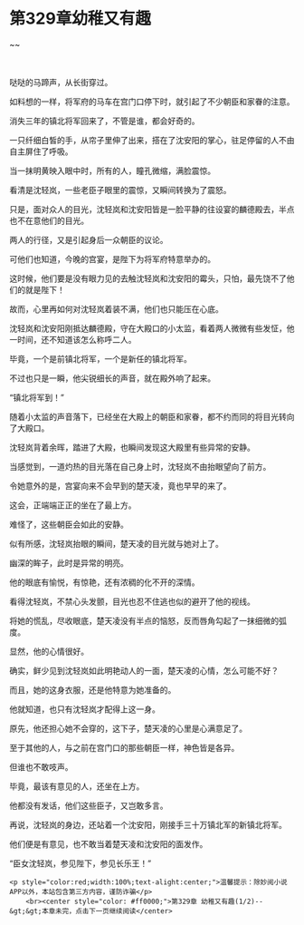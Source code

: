 # 第329章幼稚又有趣
~~
    	    <p name="pagetop" href="javascript:void(0);" onclick="return false" style="line-height: 35px;padding: 10px;color: #333;"> </p><p>哒哒的马蹄声，从长街穿过。</p><p>如料想的一样，将军府的马车在宫门口停下时，就引起了不少朝臣和家眷的注意。</p><p>消失三年的镇北将军回来了，不管是谁，都会好奇的。</p><p>一只纤细白皙的手，从帘子里伸了出来，搭在了沈安阳的掌心，驻足停留的人不由自主屏住了呼吸。</p><p>当一抹明黄映入眼中时，所有的人，瞳孔微缩，满脸震惊。</p><p>看清是沈轻岚，一些老臣子眼里的震惊，又瞬间转换为了震怒。</p><p>只是，面对众人的目光，沈轻岚和沈安阳皆是一脸平静的往设宴的麟德殿去，半点也不在意他们的目光。</p><p>两人的行径，又是引起身后一众朝臣的议论。</p><p>可他们也知道，今晚的宫宴，是陛下为将军府特意举办的。</p><p>这时候，他们要是没有眼力见的去触沈轻岚和沈安阳的霉头，只怕，最先饶不了他们的就是陛下！</p><p>故而，心里再如何对沈轻岚着装不满，他们也只能压在心底。</p><p>沈轻岚和沈安阳刚抵达麟德殿，守在大殿口的小太监，看着两人微微有些发怔，他一时间，还不知道该怎么称呼二人。</p><p>毕竟，一个是前镇北将军，一个是新任的镇北将军。</p><p>不过也只是一瞬，他尖锐细长的声音，就在殿外响了起来。</p><p>“镇北将军到！”</p><p>随着小太监的声音落下，已经坐在大殿上的朝臣和家眷，都不约而同的将目光转向了大殿口。</p><p>沈轻岚背着余晖，踏进了大殿，也瞬间发现这大殿里有些异常的安静。</p><p>当感觉到，一道灼热的目光落在自己身上时，沈轻岚不由抬眼望向了前方。</p><p>令她意外的是，宫宴向来不会早到的楚天凌，竟也早早的来了。</p><p>这会，正端端正正的坐在了最上方。</p><p>难怪了，这些朝臣会如此的安静。</p><p>似有所感，沈轻岚抬眼的瞬间，楚天凌的目光就与她对上了。</p><p>幽深的眸子，此时是异常的明亮。</p><p>他的眼底有愉悦，有惊艳，还有浓稠的化不开的深情。</p><p>看得沈轻岚，不禁心头发颤，目光也忍不住逃也似的避开了他的视线。</p><p>将她的慌乱，尽收眼底，楚天凌没有半点的恼怒，反而唇角勾起了一抹细微的弧度。</p><p>显然，他的心情很好。</p><p>确实，鲜少见到沈轻岚如此明艳动人的一面，楚天凌的心情，怎么可能不好？</p><p>而且，她的这身衣服，还是他特意为她准备的。</p><p>他就知道，也只有沈轻岚才配得上这一身。</p><p>原先，他还担心她不会穿的，这下子，楚天凌的心里是心满意足了。</p><p>至于其他的人，与之前在宫门口的那些朝臣一样，神色皆是各异。</p><p>但谁也不敢吱声。</p><p>毕竟，最该有意见的人，还坐在上方。</p><p>他都没有发话，他们这些臣子，又岂敢多言。</p><p>再说，沈轻岚的身边，还站着一个沈安阳，刚接手三十万镇北军的新镇北将军。</p><p>他们便是有意见，也不敢当着楚天凌和沈安阳的面发作。</p><p>“臣女沈轻岚，参见陛下，参见长乐王！”</p>
    	
   	<p style="color:red;width:100%;text-alight:center;">温馨提示：除妙阅小说APP以外，本站包含第三方内容，谨防诈骗</p>
    	<br><center style="color: #ff0000;">第329章 幼稚又有趣(1/2)--&gt;&gt;本章未完，点击下一页继续阅读</center>
    	